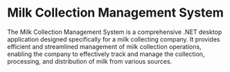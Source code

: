 # Milk Collection Management System

The Milk Collection Management System is a comprehensive .NET desktop application designed specifically for a milk collecting company. It provides efficient and streamlined management of milk collection operations, enabling the company to effectively track and manage the collection, processing, and distribution of milk from various sources.

